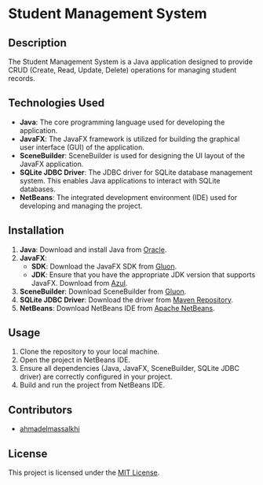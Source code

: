 # Student Management System

## Description
The Student Management System is a Java application designed to provide CRUD (Create, Read, Update, Delete) operations for managing student records.

## Technologies Used
- **Java**: The core programming language used for developing the application.
- **JavaFX**: The JavaFX framework is utilized for building the graphical user interface (GUI) of the application.
- **SceneBuilder**: SceneBuilder is used for designing the UI layout of the JavaFX application.
- **SQLite JDBC Driver**: The JDBC driver for SQLite database management system. This enables Java applications to interact with SQLite databases.
- **NetBeans**: The integrated development environment (IDE) used for developing and managing the project.

## Installation
1. **Java**: Download and install Java from [Oracle](https://www.oracle.com/java/technologies/downloads/).
2. **JavaFX**:
   - **SDK**: Download the JavaFX SDK from [Gluon](https://gluonhq.com/products/javafx/).
   - **JDK**: Ensure that you have the appropriate JDK version that supports JavaFX. Download from [Azul](https://www.azul.com/downloads/).
3. **SceneBuilder**: Download SceneBuilder from [Gluon](https://gluonhq.com/products/scene-builder/).
4. **SQLite JDBC Driver**: Download the driver from [Maven Repository](https://mvnrepository.com/artifact/org.xerial/sqlite-jdbc).
5. **NetBeans**: Download NetBeans IDE from [Apache NetBeans](https://netbeans.apache.org/front/main/download/).

## Usage
1. Clone the repository to your local machine.
2. Open the project in NetBeans IDE.
3. Ensure all dependencies (Java, JavaFX, SceneBuilder, SQLite JDBC driver) are correctly configured in your project.
4. Build and run the project from NetBeans IDE.

## Contributors
- [ahmadelmassalkhi](https://github.com/ahmadelmassalkhi)

## License
This project is licensed under the [MIT License](LICENSE).
